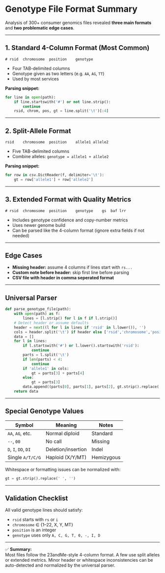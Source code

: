 # Genotype File Format Summary

Analysis of 300+ consumer genomics files revealed **three main formats** and **two problematic edge cases**.

---

## 1. Standard 4-Column Format (Most Common)

```
# rsid	chromosome	position	genotype
```

- Four TAB-delimited columns  
- Genotype given as two letters (e.g. `AA`, `AG`, `TT`)  
- Used by most services  

**Parsing snippet:**
```python
for line in open(path):
    if line.startswith('#') or not line.strip(): 
        continue
    rsid, chrom, pos, gt = line.split('\t')[:4]
```

---

## 2. Split-Allele Format

```
rsid	chromosome	position	allele1	allele2
```

- Five TAB-delimited columns  
- Combine alleles: `genotype = allele1 + allele2`

**Parsing snippet:**
```python
for row in csv.DictReader(f, delimiter='\t'):
    gt = row['allele1'] + row['allele2']
```

---

## 3. Extended Format with Quality Metrics

```
# rsid	chromosome	position	genotype	gs	baf	lrr
```

- Includes genotype confidence and copy-number metrics  
- Uses newer genome build  
- Can be parsed like the 4-column format (ignore extra fields if not needed)

---

## Edge Cases

- **Missing header:** assume 4 columns if lines start with `rs...`  
- **Custom note before header:** skip first line before parsing  
- **CSV file with header in comma seperated format**

---

## Universal Parser

```python
def parse_genotype_file(path):
    with open(path) as f: 
        lines = [l.strip() for l in f if l.strip()]
    # Detect header or assume defaults
    header = next((l for l in lines if 'rsid' in l.lower()), '')
    cols = header.split('\t') if header else ['rsid','chromosome','position','genotype']
    data = []
    for l in lines:
        if l.startswith('#') or l.lower().startswith('rsid'): 
            continue
        parts = l.split('\t')
        if len(parts) < 4: 
            continue
        if 'allele1' in cols:
            gt = parts[3] + parts[4]
        else:
            gt = parts[3]
        data.append((parts[0], parts[1], parts[2], gt.strip().replace(' ', '')))
    return data
```

---

## Special Genotype Values

| Symbol | Meaning | Notes |
|---------|----------|-------|
| `AA`, `AG`, etc. | Normal diploid | Standard |
| `--`, `00` | No call | Missing |
| `D`, `I`, `DD`, `DI` | Deletion/insertion | Indel |
| Single `A/T/C/G` | Haploid (X/Y/MT) | Hemizygous |

Whitespace or formatting issues can be normalized with:
```python
gt = gt.strip().replace(' ', '')
```

---

## Validation Checklist

All valid genotype lines should satisfy:

- `rsid` starts with `rs` or `i`  
- `chromosome` ∈ {1–22, X, Y, MT}  
- `position` is an integer  
- `genotype` uses only `A, C, G, T, 0, -, I, D`

---

✅ **Summary:**  
Most files follow the 23andMe-style 4-column format. A few use split alleles or extended metrics.
Minor header or whitespace inconsistencies can be auto-detected and normalized by the universal parser.
